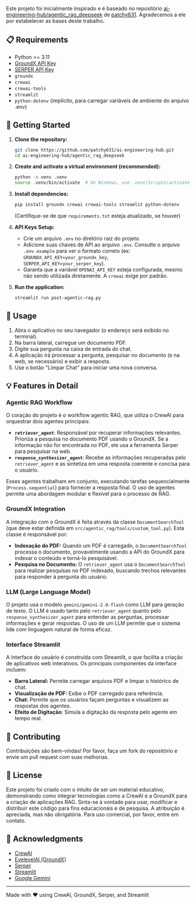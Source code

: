Este projeto foi inicialmente inspirado e é baseado no repositório [ai-engineering-hub/agentic_rag_deepseek](https://github.com/patchy631/ai-engineering-hub/tree/main/agentic_rag_deepseek) de [patchy631](https://github.com/patchy631). Agradecemos a ele por estabelecer as bases deste trabalho.

## 📋 Requirements

-   Python >= 3.11
-   [GroundX API Key](https://docs.eyelevel.ai/documentation/fundamentals/quickstart#step-1-getting-your-api-key)
-   [SERPER API Key](https://serper.dev/)
-   `groundx`
-   `crewai`
-   `crewai-tools`
-   `streamlit`
-   `python-dotenv` (implícito, para carregar variáveis de ambiente do arquivo .env)

## 🚀 Getting Started

1.  **Clone the repository:**

    ```bash
    git clone https://github.com/patchy631/ai-engineering-hub.git
    cd ai-engineering-hub/agentic_rag_deepseek
    ```

2.  **Create and activate a virtual environment (recommended):**

    ```bash
    python -m venv .venv
    source .venv/bin/activate  # On Windows, use .venv\Scripts\activate
    ```

3.  **Install dependencies:**

    ```bash
    pip install groundx crewai crewai-tools streamlit python-dotenv
    ```
    (Certifique-se de que `requirements.txt` esteja atualizado, se houver)

4.  **API Keys Setup:**
    *   Crie um arquivo `.env` no diretório raiz do projeto.
    *   Adicione suas chaves de API ao arquivo `.env`.  Consulte o arquivo `.env.example` para ver o formato correto (ex: `GROUNDX_API_KEY=your_groundx_key`, `SERPER_API_KEY=your_serper_key`).
    * Garanta que a variável `OPENAI_API_KEY` esteja configurada, mesmo não sendo utilizada diretamente. A `crewai` exige por padrão.

5.  **Run the application:**

    ```bash
    streamlit run post-agentic-rag.py
    ```

## 🎯 Usage

1.  Abra o aplicativo no seu navegador (o endereço será exibido no terminal).
2.  Na barra lateral, carregue um documento PDF.
3.  Digite sua pergunta na caixa de entrada do chat.
4.  A aplicação irá processar a pergunta, pesquisar no documento (e na web, se necessário) e exibir a resposta.
5.  Use o botão "Limpar Chat" para iniciar uma nova conversa.

## 💡 Features in Detail

### **Agentic RAG Workflow**

O coração do projeto é o workflow agentic RAG, que utiliza o CrewAI para orquestrar dois agentes principais:

*   **`retriever_agent`**:  Responsável por recuperar informações relevantes.  Prioriza a pesquisa no documento PDF usando o GroundX. Se a informação não for encontrada no PDF, ele usa a ferramenta Serper para pesquisar na web.
*   **`response_synthesizer_agent`**: Recebe as informações recuperadas pelo `retriever_agent` e as sintetiza em uma resposta coerente e concisa para o usuário.

Esses agentes trabalham em conjunto, executando tarefas sequencialmente (`Process.sequential`) para fornecer a resposta final.  O uso de agentes permite uma abordagem modular e flexível para o processo de RAG.

### **GroundX Integration**

A integração com o GroundX é feita através da classe `DocumentSearchTool` (que deve estar definida em `src/agentic_rag/tools/custom_tool.py`).  Esta classe é responsável por:

*   **Indexação do PDF:** Quando um PDF é carregado, o `DocumentSearchTool` processa o documento, provavelmente usando a API do GroundX para indexar o conteúdo e torná-lo pesquisável.
*   **Pesquisa no Documento:**  O `retriever_agent` usa o `DocumentSearchTool` para realizar pesquisas no PDF indexado, buscando trechos relevantes para responder à pergunta do usuário.

### **LLM (Large Language Model)**

O projeto usa o modelo `gemini/gemini-2.0-flash` como LLM para geração de texto. O LLM é usado tanto pelo `retriever_agent` quanto pelo `response_synthesizer_agent` para entender as perguntas, processar informações e gerar respostas.  O uso de um LLM permite que o sistema lide com linguagem natural de forma eficaz.

### **Interface Streamlit**

A interface do usuário é construída com Streamlit, o que facilita a criação de aplicativos web interativos.  Os principais componentes da interface incluem:

*   **Barra Lateral:** Permite carregar arquivos PDF e limpar o histórico de chat.
*   **Visualização de PDF:** Exibe o PDF carregado para referência.
*   **Chat:**  Permite que os usuários façam perguntas e visualizem as respostas dos agentes.
*   **Efeito de Digitação**:  Simula a digitação da resposta pelo agente em tempo real.

## 🤝 Contributing

Contribuições são bem-vindas!  Por favor, faça um fork do repositório e envie um pull request com suas melhorias.

## 📄 License
Este projeto foi criado com o intuito de ser um material educativo, demonstrando como integrar tecnologias como a CrewAI e a GroundX para a criação de aplicações RAG. Sinta-se à vontade para usar, modificar e distribuir este código para fins educacionais e de pesquisa. A atribuição é apreciada, mas não obrigatória. Para uso comercial, por favor, entre em contato.

## 🙏 Acknowledgments

*   [CrewAI](https://www.crewai.com/)
*   [EyelevelAI (GroundX)](https://www.eyelevel.ai/)
*   [Serper](https://serper.dev/)
*   [Streamlit](https://streamlit.io/)
*   [Google Gemini](https://ai.google.dev/gemini-api/docs)

---

Made with ❤️ using CrewAI, GroundX, Serper, and Streamlit